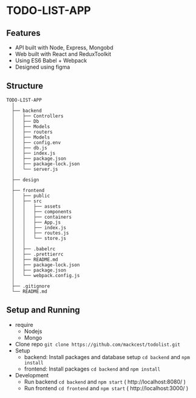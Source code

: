 # TODO-LIST-APP
## Features
- API built with Node, Express, Mongobd
- Web built with React and ReduxToolkit
- Using ES6 Babel + Webpack
- Designed using figma
## Structure
    TODO-LIST-APP
      │
      ├── backend
      │   ├── Controllers
      │   ├── Db
      │   ├── Models
      │   ├── routers
      │   ├── Models
      │   ├── config.env
      │   ├── db.js
      │   ├── index.js
      │   ├── package.json
      │   ├── package-lock.json
      │   └── server.js
      │
      ├── design
      │
      ├── frontend
      │   ├── public
      │   ├── src
      │   │   ├── assets
      │   │   ├── components
      │   │   ├── containers
      │   │   ├── App.js
      │   │   ├── index.js
      │   │   ├── routes.js
      │   │   └── store.js
      │   │
      │   ├── .babelrc
      │   ├── .prettierrc
      │   ├── README.md
      │   ├── package-lock.json
      │   ├── package.json
      │   └── webpack.config.js
      │
      ├── .gitignore
      └── README.md
## Setup and Running
- require
  - Nodejs
  - Mongo
- Clone repo `git clone https://github.com/mackcest/todolist.git`
- Setup
  - backend: Install packages and database setup `cd backend` and `npm install`
  - frontend: Install packages `cd backend` and `npm install`
- Development
  - Run backend `cd backend` and `npm start`   ( http://localhost:8080/ )
  - Run frontend `cd frontend` and `npm start` ( http://localhost:3000/ )





